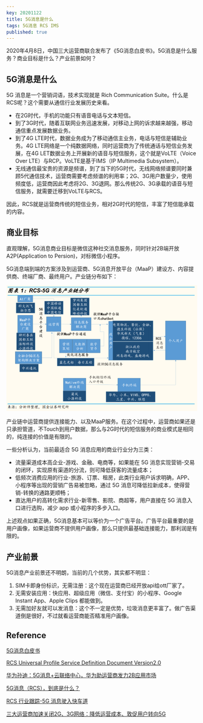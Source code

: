 ```yaml
---
key: 20201122
title: 5G消息是什么
tags: 5G消息 RCS IMS
published: true
---
```

2020年4月8日，中国三大运营商联合发布了《5G消息白皮书》。5G消息是什么服务？商业目标是什么？产业前景如何？<!--more-->

## 5G消息是什么

5G 消息是一个营销词语，技术实现就是 Rich Communication Suite。什么是RCS呢？这个需要从通信行业发展历史来看。

- 在2G时代，手机的功能只有语音电话与文本短信。
- 到了3G时代，随着互联网业务迅速发展，对移动上网的诉求越来越强，移动通信重点发展数据业务。
- 到了4G LTE时代，数据业务成为了移动通信主业务，电话与短信是辅助业务。4G LTE网络是一个纯数据网络，同时运营商为了传统通话与短信业务发展，在4G LET数据业务上开展新的语音与短信服务，这个就是VoLTE（Voice Over LTE）与RCP。VoLTE是基于IMS（IP Multimedia Subsystem）。
- 无线通信最宝贵的资源是频谱，到了当下的5G时代，无线网络频谱要同时兼顾5代通信技术，运营商需要考虑频谱的利用率；2G、3G用户数量少，使用频度低，运营商因此考虑将2G、3G退网。那么传统2G、3G承载的语音与短信服务，就需要迁移到VoLTE与RCS。

因此，RCS就是运营商传统的短信业务，相对2G时代的短信，丰富了短信能承载的内容。

## 商业目标

直观理解，5G消息商业目标是微信这种社交消息服务，同时针对2B端开放A2P(Application to Persion)，对标微信小程序。

5G消息端到端的方案涉及到运营商、5G消息开放平台（MaaP）建设方、内容提供商、终端厂商、最终用户。产业链分布如下：

![5G消息产业链](/images/5G消息产业链.png)

产业链中运营商提供连接能力、以及MaaP服务。在这个过程中，运营商如果还是只承担管道，不Touch到用户数据，那么与2G时代的短信服务的商业模式是相同的，纯连接的价值是有限的。

一些分析认为，当前最适合 5G 消息应用的商业行业分为三类：

- 流量渠道成本高企业-游戏、金融、电商等，如果能在 5G 消息实现营销-交易的闭环，实现原有渠道的分流，则可降低获客的流量成本；
- 低频次消费应用的行业-旅游、订票、租房，此类行业用户诉求明确，APP、小程序等出现的营销广告易被忽略，通过 5G 消息可降低拉新成本，使得营销-转换的通路更顺畅；
- 直达用户的高转化需求行业-新零售、影院、商超等，用户直接在 5G 消息入口进行选购，减少 app 或小程序的多步入口。

上述观点如果正确，5G消息基本可以等价为一个广告平台。广告平台最重要的是用户画像，如果运营商不提供用户画像，那么只提供最基础连接能力，那利润是有限的。

## 产业前景

5G消息产业前景还不明朗，当前的几个优势，其实都不明显：

1. SIM卡即身份标识，无需注册：这个现在运营商已经开放api给ott厂家了。
2. 无需安装应用：快应用、超级应用（微信、支付宝）的小程序、Google Instant App、Apple Clips 都能做到。
3. 无需加好友就可以发消息：这个不一定是优势，垃圾消息更丰富了。做广告渠道倒是很好，不过就看运营商能否精准用户画像。

## Reference

[5G消息白皮书](https://n2.sinaimg.cn/tech/c0a99b19/20200408/5GXiaoXiBaiPiShu.pdf)

[RCS Universal Profile Service Definition Document Version2.0](https://www.gsma.com/futurenetworks/wp-content/uploads/2017/07/RCC.71_v2.0.pdf)

[华为孙迪：5G消息+云联络中心，华为助运营商发力2B应用市场](https://www.huawei.com/minisite/5g-china-tour/newsDetail9.html)

[5G消息（RCS），到底是什么？](https://zhuanlan.zhihu.com/p/131301928)

[RCS 行业跟踪-5G 消息驶入快车道](http://pdf.dfcfw.com/pdf/H3_AP202007281394669145_1.pdf)

[三大运营商加速关闭2G、3G网络：降低运营成本、敦促用户转向5G](http://m.cheaa.com/n_detail/w_577423.html)
